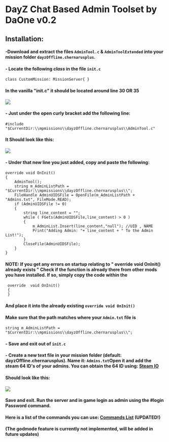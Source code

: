 # DayZ Chat Based Admin Toolset by DaOne v0.2

## Installation:

#### -Download and extract the files `AdminTool.c` & `AdminToolExtended` into your mission folder `dayzOffline.chernarusplus`.

#### - Locate the following *class* in the file `init.c`
 `class CustomMission: MissionServer{
}`
#### In the vanilla "init.c" it should be located around line 30 OR 35
![](https://i.gyazo.com/4ea9b5e58f61c85c015c60501a207f3b.png)

#### - Just under the open curly bracket add the following line: 

    #include "$CurrentDir:\\mpmissions\\dayzOffline.chernarusplus\\AdminTool.c"

#### It Should look like this: 
![](https://i.gyazo.com/83ccb4e67e7e7ccabbc964e03f96e704.png)

#### - Under that new line you just added, copy and paste the following:
    override void OnInit()
	{
		AdminTool();
		string m_AdminListPath = "$CurrentDir:\\mpmissions\\dayzOffline.chernarusplus\\";	
		FileHandle AdminUIDSFile = OpenFile(m_AdminListPath + "Admins.txt", FileMode.READ);
    	if (AdminUIDSFile != 0)
	    {
			string line_content = "";
			while ( FGets(AdminUIDSFile,line_content) > 0 )
			{
				m_AdminList.Insert(line_content,"null"); //UID , NAME
				Print("Adding Admin: "+ line_content + " To the Admin List!");
			}
			CloseFile(AdminUIDSFile);
		}
    }
   #### NOTE: If you get any errors on startup relating to " override void OnInit() already exists " Check if the function is already there from other mods you have installed. If so, simply copy the code within the

     override  void OnInit()
     {
     }
   #### And place it into the already existing `override void OnInit()`
   #### Make sure that the path matches where your `Admin.txt` file is
   

    string m_AdminListPath = "$CurrentDir:\\mpmissions\\dayzOffline.chernarusplus\\";
#### - Save and exit out of `init.c`

#### - Create a new text file in your mission folder (default: dayzOffline.chernarusplus). Name it: `Admins.txt`Open it and add the steam 64 ID's of your admins. You can obtain the 64 ID using: [Steam IO](https://steamid.io/)

#### Should look like this:

![](https://i.gyazo.com/88f1d7acc7d135279e15400c3e46bb2f.png)

#### Save and exit. Run the server and in game login as admin using the #login Password command.
#### Here is a list of the commands you can use: [Commands List](https://pastebin.com/QdkPnTpz) (UPDATED!)
#### (The godmode feature is currently not implemented, will be added in future updates)
